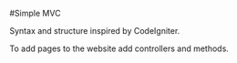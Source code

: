 #Simple MVC

Syntax and structure inspired by CodeIgniter.

To add pages to the website add controllers and methods.